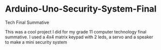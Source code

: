 # Arduino-Uno-Security-System-Final
Tech Final Summative

This was a cool project I did for my grade 11 computer technology final summative.
I used a 4x4 matrix keypad with 2 leds, a servo and a speaker to make a mini security system
